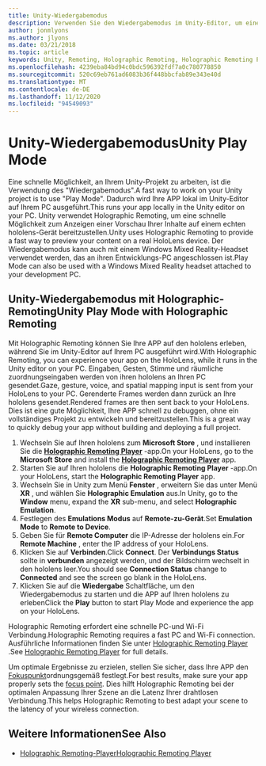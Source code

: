 ```yaml
---
title: Unity-Wiedergabemodus
description: Verwenden Sie den Wiedergabemodus im Unity-Editor, um eine Vorschau der Änderungen auf einem Gerät anzuzeigen, ohne eine APP bereitzustellen.
author: jonmlyons
ms.author: jlyons
ms.date: 03/21/2018
ms.topic: article
keywords: Unity, Remoting, Holographic Remoting, Holographic Remoting Player
ms.openlocfilehash: 4239eba84bd94c0bdc596392fdf7a0c780778850
ms.sourcegitcommit: 520c69eb761ad6083b36f448bbcfab89e343e40d
ms.translationtype: MT
ms.contentlocale: de-DE
ms.lasthandoff: 11/12/2020
ms.locfileid: "94549093"
---
```

# <a name="unity-play-mode"></a><span data-ttu-id="9d68a-104">Unity-Wiedergabemodus</span><span class="sxs-lookup"><span data-stu-id="9d68a-104">Unity Play Mode</span></span>

<span data-ttu-id="9d68a-105">Eine schnelle Möglichkeit, an Ihrem Unity-Projekt zu arbeiten, ist die Verwendung des "Wiedergabemodus".</span><span class="sxs-lookup"><span data-stu-id="9d68a-105">A fast way to work on your Unity project is to use "Play Mode".</span></span> <span data-ttu-id="9d68a-106">Dadurch wird Ihre APP lokal im Unity-Editor auf Ihrem PC ausgeführt.</span><span class="sxs-lookup"><span data-stu-id="9d68a-106">This runs your app locally in the Unity editor on your PC.</span></span> <span data-ttu-id="9d68a-107">Unity verwendet Holographic Remoting, um eine schnelle Möglichkeit zum Anzeigen einer Vorschau Ihrer Inhalte auf einem echten hololens-Gerät bereitzustellen.</span><span class="sxs-lookup"><span data-stu-id="9d68a-107">Unity uses Holographic Remoting to provide a fast way to preview your content on a real HoloLens device.</span></span> <span data-ttu-id="9d68a-108">Der Wiedergabemodus kann auch mit einem Windows Mixed Reality-Headset verwendet werden, das an ihren Entwicklungs-PC angeschlossen ist.</span><span class="sxs-lookup"><span data-stu-id="9d68a-108">Play Mode can also be used with a Windows Mixed Reality headset attached to your development PC.</span></span>

## <a name="unity-play-mode-with-holographic-remoting"></a><span data-ttu-id="9d68a-109">Unity-Wiedergabemodus mit Holographic-Remoting</span><span class="sxs-lookup"><span data-stu-id="9d68a-109">Unity Play Mode with Holographic Remoting</span></span>

<span data-ttu-id="9d68a-110">Mit Holographic Remoting können Sie Ihre APP auf den hololens erleben, während Sie im Unity-Editor auf Ihrem PC ausgeführt wird.</span><span class="sxs-lookup"><span data-stu-id="9d68a-110">With Holographic Remoting, you can experience your app on the HoloLens, while it runs in the Unity editor on your PC.</span></span> <span data-ttu-id="9d68a-111">Eingaben, Gesten, Stimme und räumliche zuordnungseingaben werden von ihren hololens an Ihren PC gesendet.</span><span class="sxs-lookup"><span data-stu-id="9d68a-111">Gaze, gesture, voice, and spatial mapping input is sent from your HoloLens to your PC.</span></span> <span data-ttu-id="9d68a-112">Gerenderte Frames werden dann zurück an Ihre hololens gesendet.</span><span class="sxs-lookup"><span data-stu-id="9d68a-112">Rendered frames are then sent back to your HoloLens.</span></span> <span data-ttu-id="9d68a-113">Dies ist eine gute Möglichkeit, Ihre APP schnell zu debuggen, ohne ein vollständiges Projekt zu entwickeln und bereitzustellen.</span><span class="sxs-lookup"><span data-stu-id="9d68a-113">This is a great way to quickly debug your app without building and deploying a full project.</span></span>
1. <span data-ttu-id="9d68a-114">Wechseln Sie auf Ihren hololens zum **Microsoft Store** , und installieren Sie die **[Holographic Remoting Player](https://www.microsoft.com/store/p/holographic-remoting-player/9nblggh4sv40)** -app.</span><span class="sxs-lookup"><span data-stu-id="9d68a-114">On your HoloLens, go to the **Microsoft Store** and install the **[Holographic Remoting Player](https://www.microsoft.com/store/p/holographic-remoting-player/9nblggh4sv40)** app.</span></span>
2. <span data-ttu-id="9d68a-115">Starten Sie auf Ihren hololens die **Holographic Remoting Player** -app.</span><span class="sxs-lookup"><span data-stu-id="9d68a-115">On your HoloLens, start the **Holographic Remoting Player** app.</span></span>
3. <span data-ttu-id="9d68a-116">Wechseln Sie in Unity zum Menü **Fenster** , erweitern Sie das unter Menü **XR** , und wählen Sie **Holographic Emulation** aus.</span><span class="sxs-lookup"><span data-stu-id="9d68a-116">In Unity, go to the **Window** menu, expand the **XR** sub-menu, and select **Holographic Emulation**.</span></span>
4. <span data-ttu-id="9d68a-117">Festlegen des **Emulations Modus** auf **Remote-zu-Gerät**.</span><span class="sxs-lookup"><span data-stu-id="9d68a-117">Set **Emulation Mode** to **Remote to Device**.</span></span>
5. <span data-ttu-id="9d68a-118">Geben Sie für **Remote Computer** die IP-Adresse der hololens ein.</span><span class="sxs-lookup"><span data-stu-id="9d68a-118">For **Remote Machine** , enter the IP address of your HoloLens.</span></span>
6. <span data-ttu-id="9d68a-119">Klicken Sie auf **Verbinden**.</span><span class="sxs-lookup"><span data-stu-id="9d68a-119">Click **Connect**.</span></span> <span data-ttu-id="9d68a-120">Der **Verbindungs Status** sollte in **verbunden** angezeigt werden, und der Bildschirm wechselt in den hololens leer.</span><span class="sxs-lookup"><span data-stu-id="9d68a-120">You should see **Connection Status** change to **Connected** and see the screen go blank in the HoloLens.</span></span>
7. <span data-ttu-id="9d68a-121">Klicken Sie auf die **Wiedergabe** Schaltfläche, um den Wiedergabemodus zu starten und die APP auf Ihren hololens zu erleben</span><span class="sxs-lookup"><span data-stu-id="9d68a-121">Click the **Play** button to start Play Mode and experience the app on your HoloLens.</span></span>

<span data-ttu-id="9d68a-122">Holographic Remoting erfordert eine schnelle PC-und Wi-Fi Verbindung.</span><span class="sxs-lookup"><span data-stu-id="9d68a-122">Holographic Remoting requires a fast PC and Wi-Fi connection.</span></span> <span data-ttu-id="9d68a-123">Ausführliche Informationen finden Sie unter [Holographic Remoting Player](../platform-capabilities-and-apis/holographic-remoting-player.md) .</span><span class="sxs-lookup"><span data-stu-id="9d68a-123">See [Holographic Remoting Player](../platform-capabilities-and-apis/holographic-remoting-player.md) for full details.</span></span>

<span data-ttu-id="9d68a-124">Um optimale Ergebnisse zu erzielen, stellen Sie sicher, dass Ihre APP den [Fokuspunkt](focus-point-in-unity.md)ordnungsgemäß festlegt.</span><span class="sxs-lookup"><span data-stu-id="9d68a-124">For best results, make sure your app properly sets the [focus point](focus-point-in-unity.md).</span></span> <span data-ttu-id="9d68a-125">Dies hilft Holographic Remoting bei der optimalen Anpassung Ihrer Szene an die Latenz Ihrer drahtlosen Verbindung.</span><span class="sxs-lookup"><span data-stu-id="9d68a-125">This helps Holographic Remoting to best adapt your scene to the latency of your wireless connection.</span></span>

## <a name="see-also"></a><span data-ttu-id="9d68a-126">Weitere Informationen</span><span class="sxs-lookup"><span data-stu-id="9d68a-126">See Also</span></span>
* [<span data-ttu-id="9d68a-127">Holographic Remoting-Player</span><span class="sxs-lookup"><span data-stu-id="9d68a-127">Holographic Remoting Player</span></span>](../platform-capabilities-and-apis/holographic-remoting-player.md)
